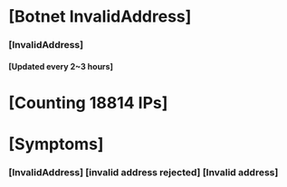 # [Botnet InvalidAddress]
### [InvalidAddress]
#### [Updated every 2~3 hours]

# [Counting 18814 IPs]

# [Symptoms] 

###   [InvalidAddress] [invalid address rejected] [Invalid address]
